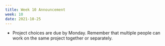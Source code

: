 ```yaml
---
title: Week 10 Announcement
week: 10
date: 2021-10-25
---
```


* Project choices are due by Monday. Remember that multiple people can work on 
the same project together or separately. 